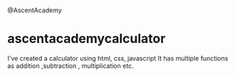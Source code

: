 @AscentAcademy
# ascentacademycalculator
I've created a calculator using html, css, javascript 
It has multiple functions as addition ,subtraction , multiplication etc. 
